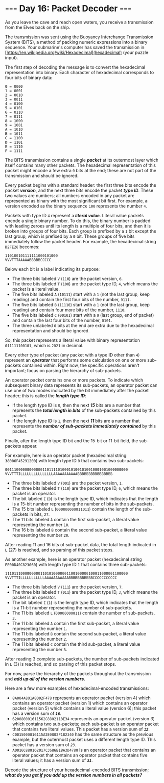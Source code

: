 # --- Day 16: Packet Decoder ---

As you leave the cave and reach open waters, you receive a transmission from the Elves back on the ship.


The transmission was sent using the Buoyancy Interchange Transmission System (<span title="Just be glad it wasn't sent using the BuoyancY Transmission Encoding System.">BITS</span>), a method of packing numeric expressions into a binary sequence. Your submarine's computer has saved the transmission in [https://en.wikipedia.org/wiki/Hexadecimal](hexadecimal) (your puzzle input).


The first step of decoding the message is to convert the hexadecimal representation into binary. Each character of hexadecimal corresponds to four bits of binary data:


<pre><code>0 = 0000
1 = 0001
2 = 0010
3 = 0011
4 = 0100
5 = 0101
6 = 0110
7 = 0111
8 = 1000
9 = 1001
A = 1010
B = 1011
C = 1100
D = 1101
E = 1110
F = 1111
</code></pre>
The BITS transmission contains a single <em><b>packet</b></em> at its outermost layer which itself contains many other packets. The hexadecimal representation of this packet might encode a few extra <code>0</code> bits at the end; these are not part of the transmission and should be ignored.


Every packet begins with a standard header: the first three bits encode the packet <em><b>version</b></em>, and the next three bits encode the packet <em><b>type ID</b></em>. These two values are numbers; all numbers encoded in any packet are represented as binary with the most significant bit first. For example, a version encoded as the binary sequence <code>100</code> represents the number <code>4</code>.


Packets with type ID <code>4</code> represent a <em><b>literal value</b></em>. Literal value packets encode a single binary number. To do this, the binary number is padded with leading zeroes until its length is a multiple of four bits, and then it is broken into groups of four bits. Each group is prefixed by a <code>1</code> bit except the last group, which is prefixed by a <code>0</code> bit. These groups of five bits immediately follow the packet header. For example, the hexadecimal string <code>D2FE28</code> becomes:


<pre><code>110100101111111000101000
VVVTTTAAAAABBBBBCCCCC
</code></pre>
Below each bit is a label indicating its purpose:


<ul>
<li>The three bits labeled <code>V</code> (<code>110</code>) are the packet version, <code>6</code>.</li>
<li>The three bits labeled <code>T</code> (<code>100</code>) are the packet type ID, <code>4</code>, which means the packet is a literal value.</li>
<li>The five bits labeled <code>A</code> (<code>10111</code>) start with a <code>1</code> (not the last group, keep reading) and contain the first four bits of the number, <code>0111</code>.</li>
<li>The five bits labeled <code>B</code> (<code>11110</code>) start with a <code>1</code> (not the last group, keep reading) and contain four more bits of the number, <code>1110</code>.</li>
<li>The five bits labeled <code>C</code> (<code>00101</code>) start with a <code>0</code> (last group, end of packet) and contain the last four bits of the number, <code>0101</code>.</li>
<li>The three unlabeled <code>0</code> bits at the end are extra due to the hexadecimal representation and should be ignored.</li>
</ul>
So, this packet represents a literal value with binary representation <code>011111100101</code>, which is <code>2021</code> in decimal.


Every other type of packet (any packet with a type ID other than <code>4</code>) represent an <em><b>operator</b></em> that performs some calculation on one or more sub-packets contained within. Right now, the specific operations aren't important; focus on parsing the hierarchy of sub-packets.


An operator packet contains one or more packets. To indicate which subsequent binary data represents its sub-packets, an operator packet can use one of two modes indicated by the bit immediately after the packet header; this is called the <em><b>length type ID</b></em>:


<ul>
<li>If the length type ID is <code>0</code>, then the next <em><b>15</b></em> bits are a number that represents the <em><b>total length in bits</b></em> of the sub-packets contained by this packet.</li>
<li>If the length type ID is <code>1</code>, then the next <em><b>11</b></em> bits are a number that represents the <em><b>number of sub-packets immediately contained</b></em> by this packet.</li>
</ul>
Finally, after the length type ID bit and the 15-bit or 11-bit field, the sub-packets appear.


For example, here is an operator packet (hexadecimal string <code>38006F45291200</code>) with length type ID <code>0</code> that contains two sub-packets:


<pre><code>00111000000000000110111101000101001010010001001000000000
VVVTTTILLLLLLLLLLLLLLLAAAAAAAAAAABBBBBBBBBBBBBBBB
</code></pre>
<ul>
<li>The three bits labeled <code>V</code> (<code>001</code>) are the packet version, <code>1</code>.</li>
<li>The three bits labeled <code>T</code> (<code>110</code>) are the packet type ID, <code>6</code>, which means the packet is an operator.</li>
<li>The bit labeled <code>I</code> (<code>0</code>) is the length type ID, which indicates that the length is a 15-bit number representing the number of bits in the sub-packets.</li>
<li>The 15 bits labeled <code>L</code> (<code>000000000011011</code>) contain the length of the sub-packets in bits, <code>27</code>.</li>
<li>The 11 bits labeled <code>A</code> contain the first sub-packet, a literal value representing the number <code>10</code>.</li>
<li>The 16 bits labeled <code>B</code> contain the second sub-packet, a literal value representing the number <code>20</code>.</li>
</ul>
After reading 11 and 16 bits of sub-packet data, the total length indicated in <code>L</code> (27) is reached, and so parsing of this packet stops.


As another example, here is an operator packet (hexadecimal string <code>EE00D40C823060</code>) with length type ID <code>1</code> that contains three sub-packets:


<pre><code>11101110000000001101010000001100100000100011000001100000
VVVTTTILLLLLLLLLLLAAAAAAAAAAABBBBBBBBBBBCCCCCCCCCCC
</code></pre>
<ul>
<li>The three bits labeled <code>V</code> (<code>111</code>) are the packet version, <code>7</code>.</li>
<li>The three bits labeled <code>T</code> (<code>011</code>) are the packet type ID, <code>3</code>, which means the packet is an operator.</li>
<li>The bit labeled <code>I</code> (<code>1</code>) is the length type ID, which indicates that the length is a 11-bit number representing the number of sub-packets.</li>
<li>The 11 bits labeled <code>L</code> (<code>00000000011</code>) contain the number of sub-packets, <code>3</code>.</li>
<li>The 11 bits labeled <code>A</code> contain the first sub-packet, a literal value representing the number <code>1</code>.</li>
<li>The 11 bits labeled <code>B</code> contain the second sub-packet, a literal value representing the number <code>2</code>.</li>
<li>The 11 bits labeled <code>C</code> contain the third sub-packet, a literal value representing the number <code>3</code>.</li>
</ul>
After reading 3 complete sub-packets, the number of sub-packets indicated in <code>L</code> (3) is reached, and so parsing of this packet stops.


For now, parse the hierarchy of the packets throughout the transmission and <em><b>add up all of the version numbers</b></em>.


Here are a few more examples of hexadecimal-encoded transmissions:


<ul>
<li><code>8A004A801A8002F478</code> represents an operator packet (version 4) which contains an operator packet (version 1) which contains an operator packet (version 5) which contains a literal value (version 6); this packet has a version sum of <code><em><b>16</b></em></code>.</li>
<li><code>620080001611562C8802118E34</code> represents an operator packet (version 3) which contains two sub-packets; each sub-packet is an operator packet that contains two literal values. This packet has a version sum of <code><em><b>12</b></em></code>.</li>
<li><code>C0015000016115A2E0802F182340</code> has the same structure as the previous example, but the outermost packet uses a different length type ID. This packet has a version sum of <code><em><b>23</b></em></code>.</li>
<li><code>A0016C880162017C3686B18A3D4780</code> is an operator packet that contains an operator packet that contains an operator packet that contains five literal values; it has a version sum of <code><em><b>31</b></em></code>.</li>
</ul>
Decode the structure of your hexadecimal-encoded BITS transmission; <em><b>what do you get if you add up the version numbers in all packets?</b></em>


